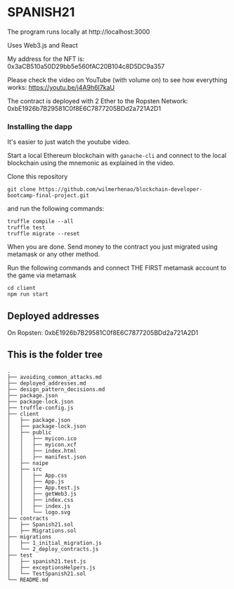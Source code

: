 # SPANISH21

The program runs locally at http://localhost:3000 

Uses Web3.js and React

My address for the NFT is: 0x3aCB510a50D29bb5e560fAC20B104c8D5DC9a357

Please check the video on YouTube (with volume on) to see how everything works:
https://youtu.be/j4A9h6I7kaU

The contract is deployed with 2 Ether to the Ropsten Network:
0xbE1926b7B29581C0f8E6C7877205BDd2a721A2D1

### Installing the dapp

It's easier to just watch the youtube video.

Start a local Ethereum blockchain with `ganache-cli` and connect to the local blockchain using the mnemonic as explained in the video.

Clone this repository 
```
git clone https://github.com/wilmerhenao/blockchain-developer-bootcamp-final-project.git
```

and run the following commands:
```
truffle compile --all
truffle test
truffle migrate --reset
```

When you are done. Send money to the contract you just migrated using metamask or any other method.

Run the following commands and connect THE FIRST metamask account to the game via metamask

```
cd client
npm run start
```

## Deployed addresses

On Ropsten: 0xbE1926b7B29581C0f8E6C7877205BDd2a721A2D1

## This is the folder tree

```
.
├── avoiding_common_attacks.md
├── deployed_addresses.md
├── design_pattern_decisions.md
├── package.json
├── package-lock.json
├── truffle-config.js
├── client
│   ├── package.json
│   ├── package-lock.json
│   ├── public
│   │   ├── myicon.ico
│   │   ├── myicon.xcf
│   │   ├── index.html
│   │   ├── manifest.json
│   ├── naipe
│   ├── src
│   │   ├── App.css
│   │   ├── App.js
│   │   ├── App.test.js
│   │   ├── getWeb3.js
│   │   ├── index.css
│   │   ├── index.js
│   │   └── logo.svg
├── contracts
│   ├── Spanish21.sol
│   ├── Migrations.sol
├── migrations
│   ├── 1_initial_migration.js
│   └── 2_deploy_contracts.js
├── test
│   ├── spanish21.test.js
│   ├── exceptionsHelpers.js
│   └── TestSpanish21.sol
└── README.md

```
